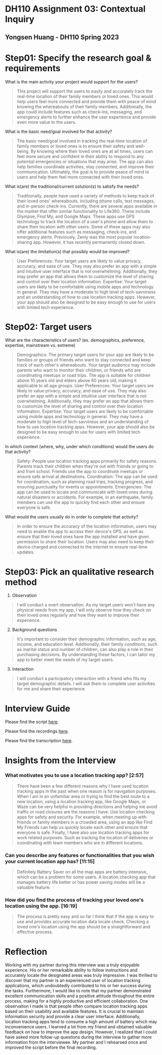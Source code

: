 # DH110 Assignment 03: Contextual Inquiry
## Yongsen Huang - DH110 Spring 2023

# Step01: Specify the research goal & requirements
What is the main activity your project would support for the users?
> This project will support the users to easily and accurately track the real-time location of their family members or loved ones. This would help users feel more connected and provide them with peace of mind knowing the whereabouts of their family members. Additionally, the app could include features such as check-ins, messaging, and emergency alerts to further enhance the user experience and provide even more value to the users.

What is the basic need/goal involved for that activity?
> The basic need/goal involved in tracking the real-time location of family members or loved ones is to ensure their safety and well-being. By knowing where their loved ones are at all times, users can feel more secure and confident in their ability to respond to any potential emergencies or situations that may arise. The app can also help families coordinate activities, stay connected, and improve their communication. Ultimately, the goal is to provide peace of mind to users and help them feel more connected with their loved ones.

What is(are) the traditional/current solution(s) to satisfy the needs?
>Traditionally, people have used a variety of methods to keep track of their loved ones' whereabouts, including phone calls, text messages, and in-person check-ins.
> Currently, there are several apps available in the market that offer similar functionality to Life360. These include Glympse, Find My, and Google Maps. These apps use GPS technology to track the location of a user's phone and allow them to share their location with other users. Some of these apps may also offer additional features such as messaging, check-ins, and emergency alerts.
> Previously, Zenly was the most popular location-sharing app. However, it has recently permanently closed down.

What is(are) the limitation(s) that possibly would be improved?
> User Preferences: Your target users are likely to value privacy, accuracy, and ease of use. They may also prefer an app with a simple and intuitive user interface that is not overwhelming. Additionally, they may prefer an app that allows them to customize the level of sharing and control over their location information.
> Expertise: Your target users are likely to be comfortable using mobile apps and technology in general. They may have a moderate to high level of tech-savviness and an understanding of how to use location tracking apps. However, your app should also be designed to be easy enough to use for users with limited tech experience.

# Step02: Target users
What are the characteristics of users? (ex. demographics, preference, expertise, mainstream vs. extreme)
> Demographics: The primary target users for your app are likely to be families or groups of friends who want to stay connected and keep track of each other's whereabouts. Your target audience may include parents who want to monitor their children, or friends who are coordinating meetups or road trips. The app is suitable for children above 10 years old and elders above 60 years old, making it applicable to all age groups.
> User Preferences: Your target users are likely to value privacy, accuracy, and ease of use. They may also prefer an app with a simple and intuitive user interface that is not overwhelming. Additionally, they may prefer an app that allows them to customize the level of sharing and control over their location information.
> Expertise: Your target users are likely to be comfortable using mobile apps and technology in general. They may have a moderate to high level of tech-savviness and an understanding of how to use location tracking apps. However, your app should also be designed to be easy enough to use for users with limited tech experience.

In which context (where, why, under which conditions) would the users do that activity?
>Safety: People use location tracking apps primarily for safety reasons. Parents track their children when they're out with friends or going to and from school. Friends use the app to coordinate meetups or ensure safe arrival at destinations.
>Coordination: The app can be used for coordination, such as planning road trips, tracking progress, and ensuring punctuality for events or appointments.
>Emergencies: The app can be used to locate and communicate with loved ones during natural disasters or accidents. For example, in an earthquake, family members can use the app to quickly find each other and ensure everyone is safe.

What would the users usually do in order to complete that activity?
> In order to ensure the accuracy of the location information, users may need to enable the app to access their device's GPS, as well as ensure that their loved ones have the app installed and have given permission to share their location. Users may also need to keep their device charged and connected to the internet to ensure real-time updates.

# Step03: Pick an qualitative research method
1. Observation
> I will conduct a overt observation. As my target users won't have any physical needs from my app, I will only observe how they check on their loved ones regularly and how they want to improve their experience.
2. Background questions
> It's important to consider their demographic information, such as age, income, and education level. Additionally, their family conditions, such as marital status and number of children, can also play a role in their purchasing decisions. By understanding these factors, I can tailor my app to better meet the needs of my target users. 
3. Interaction
> I will conduct a participatory interaction with a friend who fits my target demographic details. I will ask them to complete user activities for me and share their experience.

# Interview Guide
Please find the script [here](https://docs.google.com/document/d/1agLhft50-ZDwBrpGEPZBggkECe4eBvL6MjtQZbcMTzs/edit?usp=sharing).

Please find the recordings [here](https://drive.google.com/file/d/1_FKy_3NOacxbje0MzeJ1b27ueZG-9t5a/view?usp=sharing).

Please find the transcription [here](https://docs.google.com/document/d/1eR3eoUUuQX3MoG1kq8XK1JBkvSUBC8oFqHpsWHqRleU/edit?usp=sharing).

# Insights from the Interview

### What motivates you to use a location tracking app? [2:57]
> There have been a few different reasons why I have used location tracking apps in the past when one reason is for navigation purposes. When I am in an unfamiliar area or trying to find the best route to a new location, using a location tracking app, like Google Maps, or Waze can be very helpful in providing directions and helping me avoid traffic or road closures are the reasons I have. Use location checking apps for safety and security. For example, when meeting up with friends or family members in a crowded area, using an app like Find My Friends can help us quickly locate each other and ensure that everyone is safe. Finally, I have also use location tracking apps for work related purposes. Such as tracking the location of deliveries or coordinating with team members who are in different locations.

### Can you describe any features or functionalities that you wish your current location app has? [11:15]
> Definitely Battery Saver on all the map apps are battery intensive, which can be a problem for some users. A location checking app that manages battery life better or has power saving modes will be a valuable feature.

### How did you find the process of tracking your loved one's location using the app. [16:19]
> The process is pretty easy and so far I think that if the app is easy to use and provides accurate location data locate check. Checking a loved one's location using the app should be a straightforward and effective process.

# Reflection
Working with my partner during this interview was a truly enjoyable experience. His or her remarkable ability to follow instructions and accurately locate the designated areas was truly impressive. I was thrilled to discover that my partner is an experienced user of location tracking applications, which undoubtedly contributed to his or her success during the tasks. Furthermore, I would like to note that my partner demonstrated excellent communication skills and a positive attitude throughout the entire process, making for a highly productive and efficient collaboration.
One observation I made is that people often compare location tracking apps based on their usability and available features. It is crucial to maintain information security and provide a clear user interface. Additionally, location tracking apps tend to consume a high amount of battery which may inconvenience users.
I learned a lot from my friend and obtained valuable feedback on how to improve the app design. However, I realized that I could have asked more follow-up questions during the interview to gather more information from the interviewee. My partner and I rehearsed once and improved the script before the final recording.
